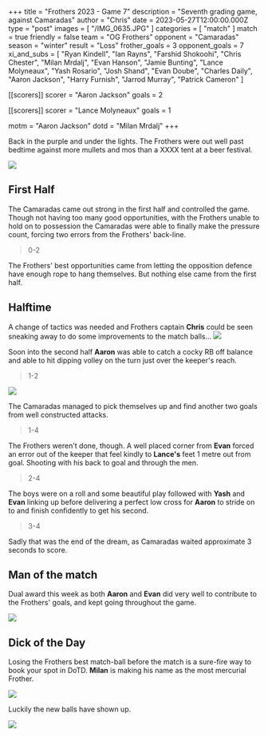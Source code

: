 +++
title = "Frothers 2023 - Game 7"
description = "Seventh grading game, against Camaradas"
author = "Chris"
date = 2023-05-27T12:00:00.000Z
type = "post"
images = [ "/IMG_0635.JPG" ]
categories = [ "match" ]
match = true
friendly = false
team = "OG Frothers"
opponent = "Camaradas"
season = "winter"
result = "Loss"
frother_goals = 3
opponent_goals = 7
xi_and_subs = [
  "Ryan Kindell",
  "Ian Rayns",
  "Farshid Shokoohi",
  "Chris Chester",
  "Milan Mrdalj",
  "Evan Hanson",
  "Jamie Bunting",
  "Lance Molyneaux",
  "Yash Rosario",
  "Josh Shand",
  "Evan Doube",
  "Charles Daily",
  "Aaron Jackson",
  "Harry Furnish",
  "Jarrod Murray",
  "Patrick Cameron"
]

[[scorers]]
scorer = "Aaron Jackson"
goals = 2

[[scorers]]
scorer = "Lance Molyneaux"
goals = 1

motm = "Aaron Jackson"
dotd = "Milan Mrdalj"
+++

Back in the purple and under the lights. The Frothers were out well past bedtime against more mullets and mos than a XXXX tent at a beer festival.

![](/aNpOb8G_460sv.gif)

## First Half

The Camaradas came out strong in the first half and controlled the game. Though not having too many good opportunities, with the Frothers unable to hold on to possession the Camaradas were able to finally make the pressure count, forcing two errors from the Frothers' back-line.

> 0-2

The Frothers' best opportunities came from letting the opposition defence have enough rope to hang themselves. But nothing else came from the first half.

## Halftime

A change of tactics was needed and Frothers captain **Chris** could be seen sneaking away to do some improvements to the match balls...
![](https://media.giphy.com/media/64jVVzB87tzG/giphy.gif)

Soon into the second half **Aaron** was able to catch a cocky RB off balance and able to hit dipping volley on the turn just over the keeper's reach.

> 1-2

![](/aaron-goal.jpg)

The Camaradas managed to pick themselves up and find another two goals from well constructed attacks.

> 1-4

The Frothers weren't done, though. A well placed corner from **Evan** forced an error out of the keeper that feel kindly to **Lance's** feet 1 metre out from goal. Shooting with his back to goal and through the men.

> 2-4

The boys were on a roll and some beautiful play followed with **Yash** and **Evan** linking up before delivering a perfect low cross for **Aaron** to stride on to and finish confidently to get his second.

> 3-4

Sadly that was the end of the dream, as Camaradas waited approximate 3 seconds to score.

## Man of the match

Dual award this week as both **Aaron** and **Evan** did very well to contribute to the Frothers' goals, and kept going throughout the game.

![](/aaron-evan.jpg)

## Dick of the Day

Losing the Frothers best match-ball before the match is a sure-fire way to book your spot in DoTD. **Milan** is making his name as the most mercurial Frother.

![](/images/img_9506.jpg)

Luckily the new balls have shown up.

![](/IMG_20230529_104336.jpg)
